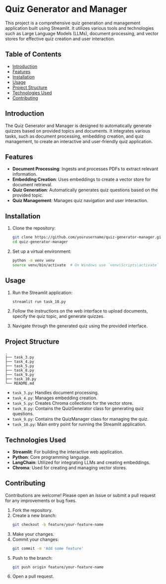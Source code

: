 # Quiz Generator and Manager

This project is a comprehensive quiz generation and management application built using Streamlit. It utilizes various tools and technologies such as Large Language Models (LLMs), document processing, and vector stores for effective quiz creation and user interaction.

## Table of Contents

- [Introduction](#introduction)
- [Features](#features)
- [Installation](#installation)
- [Usage](#usage)
- [Project Structure](#project-structure)
- [Technologies Used](#technologies-used)
- [Contributing](#contributing)


## Introduction

The Quiz Generator and Manager is designed to automatically generate quizzes based on provided topics and documents. It integrates various tasks, such as document processing, embedding creation, and quiz management, to create an interactive and user-friendly quiz application.

## Features

- **Document Processing**: Ingests and processes PDFs to extract relevant information.
- **Embedding Creation**: Uses embeddings to create a vector store for document retrieval.
- **Quiz Generation**: Automatically generates quiz questions based on the provided topic.
- **Quiz Management**: Manages quiz navigation and user interaction.

## Installation

1. Clone the repository:
    ```sh
    git clone https://github.com/yourusername/quiz-generator-manager.git
    cd quiz-generator-manager
    ```

2. Set up a virtual environment:
    ```sh
    python -m venv venv
    source venv/bin/activate  # On Windows use `venv\Scripts\activate`
    ```


## Usage

1. Run the Streamlit application:
    ```sh
    streamlit run task_10.py
    ```

2. Follow the instructions on the web interface to upload documents, specify the quiz topic, and generate quizzes.

3. Navigate through the generated quiz using the provided interface.

## Project Structure

```
.
├── task_3.py
├── task_4.py
├── task_5.py
├── task_8.py
├── task_9.py
├── task_10.py
└── README.md
```

- `task_3.py`: Handles document processing.
- `task_4.py`: Manages embedding creation.
- `task_5.py`: Creates Chroma collections for the vector store.
- `task_8.py`: Contains the QuizGenerator class for generating quiz questions.
- `task_9.py`: Contains the QuizManager class for managing the quiz.
- `task_10.py`: Main entry point for running the Streamlit application.

## Technologies Used

- **Streamlit**: For building the interactive web application.
- **Python**: Core programming language.
- **LangChain**: Utilized for integrating LLMs and creating embeddings.
- **Chroma**: Used for creating and managing vector stores.

## Contributing

Contributions are welcome! Please open an issue or submit a pull request for any improvements or bug fixes.

1. Fork the repository.
2. Create a new branch:
    ```sh
    git checkout -b feature/your-feature-name
    ```
3. Make your changes.
4. Commit your changes:
    ```sh
    git commit -m 'Add some feature'
    ```
5. Push to the branch:
    ```sh
    git push origin feature/your-feature-name
    ```
6. Open a pull request.

